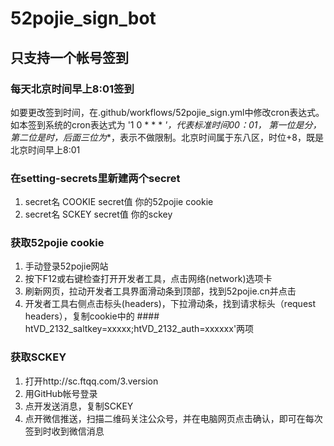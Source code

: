 # 52pojie_sign_bot

## 只支持一个帐号签到
### 每天北京时间早上8:01签到
如要更改签到时间，在.github/workflows/52pojie_sign.yml中修改cron表达式。
如本签到系统的cron表达式为 '1 0 * * * *'，代表标准时间00：01， 第一位是分，第二位是时，后面三位为**，表示不做限制。北京时间属于东八区，时位+8，既是北京时间早上8:01

### 在setting-secrets里新建两个secret
1. secret名 COOKIE
   secret值 你的52pojie cookie
2. secret名 SCKEY
   secret值 你的sckey
   
   
### 获取52pojie cookie
1. 手动登录52pojie网站
2. 按下F12或右键检查打开开发者工具，点击网络(network)选项卡
3. 刷新网页，拉动开发者工具界面滑动条到顶部，找到52pojie.cn并点击
4. 开发者工具右侧点击标头(headers)，下拉滑动条，找到请求标头（request headers），复制cookie中的 #### htVD_2132_saltkey=xxxxx;htVD_2132_auth=xxxxxx'两项


### 获取SCKEY
1. 打开http://sc.ftqq.com/3.version
2. 用GitHub帐号登录
3. 点开发送消息，复制SCKEY
4. 点开微信推送，扫描二维码关注公众号，并在电脑网页点击确认，即可在每次签到时收到微信消息
    
 
 
 
 
